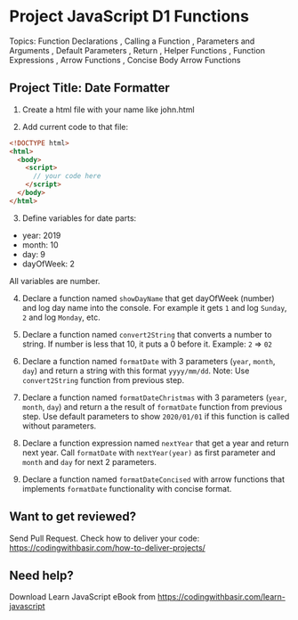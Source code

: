 # Project JavaScript D1 Functions

Topics: Function Declarations
, Calling a Function
, Parameters and Arguments
, Default Parameters
, Return
, Helper Functions
, Function Expressions
, Arrow Functions
, Concise Body Arrow Functions

## Project Title: Date Formatter

1. Create a html file with your name like john.html

2. Add current code to that file:

```html
<!DOCTYPE html>
<html>
  <body>
    <script>
      // your code here
    </script>
  </body>
</html>
```

3. Define variables for date parts:

- year: 2019
- month: 10
- day: 9
- dayOfWeek: 2

All variables are number.

4. Declare a function named `showDayName` that get dayOfWeek (number) and log day name into the console. For example it gets `1` and log `Sunday`, `2` and log `Monday`, etc.

5. Declare a function named `convert2String` that converts a number to string. If number is less that 10, it puts a 0 before it. Example: `2` => `02`

6. Declare a function named `formatDate` with 3 parameters (`year`, `month`, `day`) and return a string with this format `yyyy/mm/dd`. Note: Use `convert2String` function from previous step.

7. Declare a function named `formatDateChristmas` with 3 parameters (`year`, `month`, `day`) and return a the result of `formatDate` function from previous step. Use default parameters to show `2020/01/01` if this function is called without parameters.

8. Declare a function expression named `nextYear` that get a year and return next year. Call `formatDate` with `nextYear(year)` as first parameter and `month` and `day` for next 2 parameters.

9. Declare a function named `formatDateConcised` with arrow functions that implements `formatDate` functionality with concise format.

## Want to get reviewed?

Send Pull Request. Check how to deliver your code: https://codingwithbasir.com/how-to-deliver-projects/

## Need help?

Download Learn JavaScript eBook from https://codingwithbasir.com/learn-javascript
